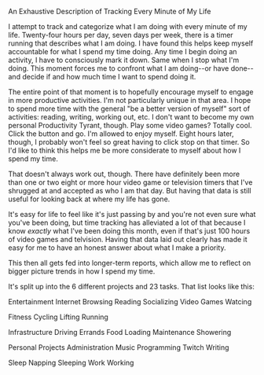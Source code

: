 An Exhaustive Description of Tracking Every Minute of My Life

I attempt to track and categorize what I am doing with every minute of my life. Twenty-four hours per day, seven days per week, there is a timer running that describes what I am doing. I have found this helps keep myself accountable for what I spend my time doing. Any time I begin doing an activity, I have to consciously mark it down. Same when I stop what I'm doing. This moment forces me to confront what I am doing--or have done--and decide if and how much time I want to spend doing it.
 
The entire point of that moment is to hopefully encourage myself to engage in more productive activities. I'm not particularly unique in that area. I hope to spend more time with the general "be a better version of myself" sort of activities: reading, writing, working out, etc. I don't want to become my own personal Productivity Tyrant, though. Play some video games? Totally cool. Click the button and go. I'm allowed to enjoy myself. Eight hours later, though, I probably won't feel so great having to click stop on that timer. So I'd like to think this helps me be more considerate to myself about how I spend my time.

That doesn't always work out, though. There have definitely been more than one or two eight or more hour video game or television timers that I've shrugged at and accepted as who I am that day. But having that data is still useful for looking back at where my life has gone.

It's easy for life to feel like it's just passing by and you're not even sure what you've been doing, but time tracking has alleviated a lot of that because I know *exactly* what I've been doing this month, even if that's just 100 hours of video games and telvision. Having that data laid out clearly has made it easy for me to have an honest answer about what I make a priority.








This then all gets fed into longer-term reports, which allow me to reflect on bigger picture trends in how I spend my time.


It's split up into the 6 different projects and 23 tasks. That list looks like this:

Entertainment
	Internet Browsing
	Reading
	Socializing
	Video Games
	Watcing

Fitness
	Cycling
	Lifting
	Running

Infrastructure
	Driving
	Errands
	Food
	Loading
	Maintenance
	Showering

Personal Projects
	Administration
	Music
	Programming
	Twitch
	Writing

Sleep
	Napping
	Sleeping
Work
	Working
